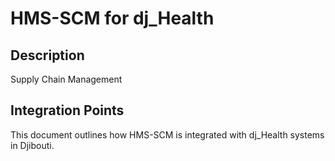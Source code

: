 # HMS-SCM for dj_Health

## Description

Supply Chain Management

## Integration Points

This document outlines how HMS-SCM is integrated with dj_Health systems in Djibouti.
